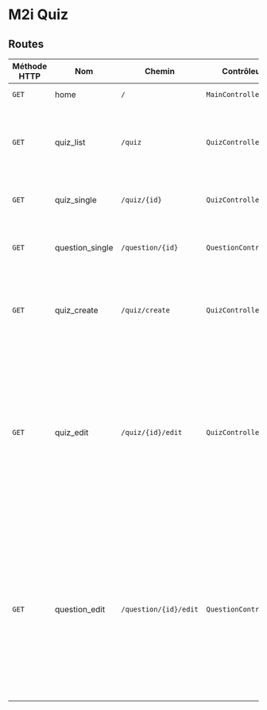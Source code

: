 # M2i Quiz

## Routes

| Méthode HTTP | Nom | Chemin | Contrôleur | Méthode | Description |
|---|---|---|---|---|---|
| `GET` | home | `/` | `MainController` | `home` | Page d'accueil |
| `GET` | quiz_list | `/quiz` | `QuizController` | `list` | Liste de tous les quiz disponibles auxquels on peut jouer |
| `GET` | quiz_single | `/quiz/{id}` | `QuizController` | `single` | Détails d'un quiz / bouton "jouer" |
| `GET` | question_single | `/question/{id}` | `QuestionController` | `single` | Jouer à un quiz / répondre à une question |
| `GET` | quiz_create | `/quiz/create` | `QuizController` | `create` | Liste des quiz que l'on peut modifier / ajouter un nouveau quiz |
| `GET` | quiz_edit | `/quiz/{id}/edit` | `QuizController` | `edit` | Modifier / supprimer un quiz déjà existant / Liste des questions dans le quiz / Ajouter des questions dans le quiz / Réordonner les questions dans le quiz |
| `GET` | question_edit | `/question/{id}/edit` | `QuestionController` | `edit` | Modifier / supprimer une question déjà existante / Liste des réponses dans la question / Ajouter des réponses à la question / Supprimer des réponses de la question |

